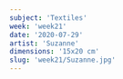 ```yaml
---
subject: 'Textiles'
week: 'week21'
date: '2020-07-29'
artist: 'Suzanne'
dimensions: '15x20 cm'
slug: 'week21/Suzanne.jpg'
---
```

